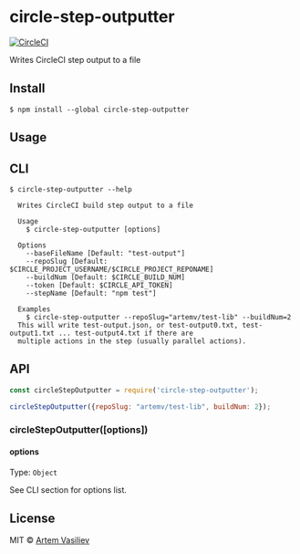 # circle-step-outputter 
[![CircleCI](https://circleci.com/gh/artemv/circleci-step-outputter.svg?style=svg)](https://circleci.com/gh/artemv/circleci-step-outputter)

Writes CircleCI step output to a file


## Install

```
$ npm install --global circle-step-outputter
```


## Usage

## CLI

```
$ circle-step-outputter --help

  Writes CircleCI build step output to a file

  Usage
    $ circle-step-outputter [options]

  Options
    --baseFileName [Default: "test-output"]
    --repoSlug [Default: $CIRCLE_PROJECT_USERNAME/$CIRCLE_PROJECT_REPONAME]
    --buildNum [Default: $CIRCLE_BUILD_NUM]
    --token [Default: $CIRCLE_API_TOKEN]
    --stepName [Default: "npm test"]

  Examples
    $ circle-step-outputter --repoSlug="artemv/test-lib" --buildNum=2
  This will write test-output.json, or test-output0.txt, test-output1.txt ... test-output4.txt if there are
  multiple actions in the step (usually parallel actions).
```

## API

```js
const circleStepOutputter = require('circle-step-outputter');

circleStepOutputter({repoSlug: "artemv/test-lib", buildNum: 2});
```

### circleStepOutputter([options])

#### options

Type: `Object`

See CLI section for options list.

## License

MIT © [Artem Vasiliev](https://github.com/artemv)
